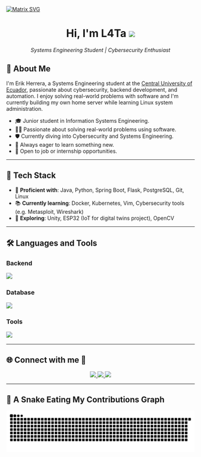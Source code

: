 [![Matrix SVG](https://raw.githubusercontent.com/rodrigograca31/rodrigograca31/master/matrix.svg)](https://www.youtube.com/watch?v=SDkAGkd4NLc)

<h1 align="center">Hi, I'm L4Ta <img src="https://media.giphy.com/media/hvRJCLFzcasrR4ia7z/giphy.gif" width="35"></h1>

<p align="center">
  <em>Systems Engineering Student | Cybersecurity Enthusiast </em>
</p>

## 👋 About Me

I'm Erik Herrera, a Systems Engineering student at the [Central University of Ecuador](http://uce.edu.ec), passionate about cybersecurity, backend development, and automation. I enjoy solving real-world problems with software and I'm currently building my own home server while learning Linux system administration.

- 🎓 Junior student in Information Systems Engineering.
- 👨‍💻 Passionate about solving real-world problems using software.
- 🛡️ Currently diving into Cybersecurity and Systems Engineering.
- 🌱 Always eager to learn something new.
- 💼 Open to job or internship opportunities.

---

## 🧰 Tech Stack

- 🔧 **Proficient with**: Java, Python, Spring Boot, Flask, PostgreSQL, Git, Linux
- 📚 **Currently learning**: Docker, Kubernetes, Vim, Cybersecurity tools (e.g. Metasploit, Wireshark)
- 🌱 **Exploring**: Unity, ESP32 (IoT for digital twins project), OpenCV

---

## 🛠️ Languages and Tools

### Backend
<p align="left">
  <a href="https://skillicons.dev">
    <img src="https://skillicons.dev/icons?i=java,py,spring,flask" />
  </a>
</p>

### Database
<p align="left">
  <a href="https://skillicons.dev">
    <img src="https://skillicons.dev/icons?i=mongodb,mysql,postgresql,sql" />
  </a>
</p>

### Tools
<p align="left">
  <a href="https://skillicons.dev">
    <img src="https://skillicons.dev/icons?i=git,docker,kubernetes,vim,postman,linux,github,figma,vscode,idea&perline=4" />
  </a>
</p>

---

## 🌐 Connect with me 🤝

<p align="center">
  <a href="https://www.linkedin.com/in/eric-santiago-herrera/" target="_blank">
    <img src="https://img.shields.io/badge/LinkedIn-%230077B5.svg?style=for-the-badge&logo=linkedin&logoColor=white"/>
  </a>
  <a href="https://x.com/L4Ta_10001001" target="_blank">
    <img src="https://img.shields.io/badge/X-%231DA1F2.svg?style=for-the-badge&logo=twitter&logoColor=white"/>
  </a>
  <a href="https://www.instagram.com/l4ta10001001" target="_blank">
    <img src="https://img.shields.io/badge/Instagram-%23E4405F.svg?style=for-the-badge&logo=instagram&logoColor=white"/>
  </a>
</p>

---

## 🐍 A Snake Eating My Contributions Graph

<p align="center">
  <img src="https://github.com/7oSkaaa/7oSkaaa/blob/output/github-contribution-grid-snake.svg" alt="Snake Game"/>
</p>
